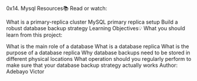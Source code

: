 0x14. Mysql Resources📚 Read or watch:

What is a primary-replica cluster MySQL primary replica setup Build a robust database backup strategy Learning Objectives💡 What you should learn from this project:

What is the main role of a database What is a database replica What is the purpose of a database replica Why database backups need to be stored in different physical locations What operation should you regularly perform to make sure that your database backup strategy actually works
Author: Adebayo Victor
